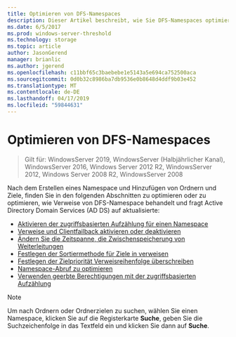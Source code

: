```yaml
---
title: Optimieren von DFS-Namespaces
description: Dieser Artikel beschreibt, wie Sie DFS-Namespaces optimieren oder anpassen.
ms.date: 6/5/2017
ms.prod: windows-server-threshold
ms.technology: storage
ms.topic: article
author: JasonGerend
manager: brianlic
ms.author: jgerend
ms.openlocfilehash: c11bbf65c3baebebe1e5143a5e694ca752500aca
ms.sourcegitcommit: 0d0b32c8986ba7db9536e0b8648d4ddf9b03e452
ms.translationtype: MT
ms.contentlocale: de-DE
ms.lasthandoff: 04/17/2019
ms.locfileid: "59844631"
---
```

# <a name="tuning-dfs-namespaces"></a>Optimieren von DFS-Namespaces

> Gilt für: WindowsServer 2019, WindowsServer (Halbjährlicher Kanal), WindowsServer 2016, Windows Server 2012 R2, WindowsServer 2012, Windows Server 2008 R2, WindowsServer 2008

Nach dem Erstellen eines Namespace und Hinzufügen von Ordnern und Ziele, finden Sie in den folgenden Abschnitten zu optimieren oder zu optimieren, wie Verweise von DFS-Namespace behandelt und fragt Active Directory Domain Services (AD DS) auf aktualisierte:

-   [Aktivieren der zugriffsbasierten Aufzählung für einen Namespace](enable-access-based-enumeration-on-a-namespace.md)
-   [Verweise und Clientfailback aktivieren oder deaktivieren](enable-or-disable-referrals-and-client-failback.md)
-   [Ändern Sie die Zeitspanne, die Zwischenspeicherung von Weiterleitungen](change-the-amount-of-time-that-clients-cache-referrals.md)
-   [Festlegen der Sortiermethode für Ziele in verweisen](set-the-ordering-method-for-targets-in-referrals.md)
-   [Festlegen der Zielpriorität Verweisreihenfolge überschreiben](set-target-priority-to-override-referral-ordering.md)
-   [Namespace-Abruf zu optimieren](optimize-namespace-polling.md)
-   [Verwenden geerbte Berechtigungen mit der zugriffsbasierten Aufzählung](using-inherited-permissions-with-access-based-enumeration.md)

> [!NOTE]
> Um nach Ordnern oder Ordnerzielen zu suchen, wählen Sie einen Namespace, klicken Sie auf die Registerkarte **Suche**, geben Sie die Suchzeichenfolge in das Textfeld ein und klicken Sie dann auf **Suche**.